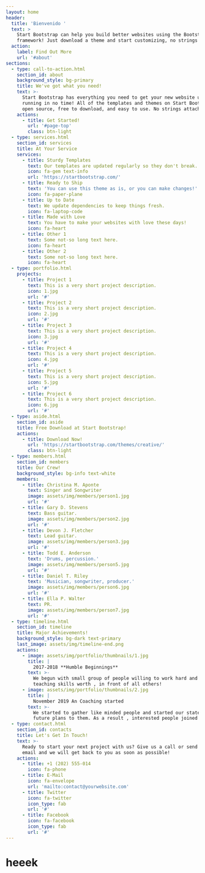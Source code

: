 ```yaml
---
layout: home
header:
  title: 'Bienvenido '
  text: >
    Start Bootstrap can help you build better websites using the Bootstrap
    framework! Just download a theme and start customizing, no strings attached!
  action:
    label: Find Out More
    url: '#about'
sections:
  - type: call-to-action.html
    section_id: about
    background_style: bg-primary
    title: We've got what you need!
    text: >-
      Start Bootstrap has everything you need to get your new website up and
      running in no time! All of the templates and themes on Start Bootstrap are
      open source, free to download, and easy to use. No strings attached!
    actions:
      - title: Get Started!
        url: '#page-top'
        class: btn-light
  - type: services.html
    section_id: services
    title: At Your Service
    services:
      - title: Sturdy Templates
        text: Our templates are updated regularly so they don't break.
        icon: fa-gem text-info
        url: 'https://startbootstrap.com/'
      - title: Ready to Ship
        text: 'You can use this theme as is, or you can make changes!'
        icon: fa-paper-plane
      - title: Up to Date
        text: We update dependencies to keep things fresh.
        icon: fa-laptop-code
      - title: Made with Love
        text: You have to make your websites with love these days!
        icon: fa-heart
      - title: Other 1
        text: Some not-so long text here.
        icon: fa-heart
      - title: Other 2
        text: Some not-so long text here.
        icon: fa-heart
  - type: portfolio.html
    projects:
      - title: Project 1
        text: This is a very short project description.
        icon: 1.jpg
        url: '#'
      - title: Project 2
        text: This is a very short project description.
        icon: 2.jpg
        url: '#'
      - title: Project 3
        text: This is a very short project description.
        icon: 3.jpg
        url: '#'
      - title: Project 4
        text: This is a very short project description.
        icon: 4.jpg
        url: '#'
      - title: Project 5
        text: This is a very short project description.
        icon: 5.jpg
        url: '#'
      - title: Project 6
        text: This is a very short project description.
        icon: 6.jpg
        url: '#'
  - type: aside.html
    section_id: aside
    title: Free Download at Start Bootstrap!
    actions:
      - title: Download Now!
        url: 'https://startbootstrap.com/themes/creative/'
        class: btn-light
  - type: members.html
    section_id: members
    title: Our Crew!
    background_style: bg-info text-white
    members:
      - title: Christina M. Aponte
        text: Singer and Songwriter
        image: assets/img/members/person1.jpg
        url: '#'
      - title: Gary D. Stevens
        text: Bass guitar.
        image: assets/img/members/person2.jpg
        url: '#'
      - title: Devon J. Fletcher
        text: Lead guitar.
        image: assets/img/members/person3.jpg
        url: '#'
      - title: Todd E. Anderson
        text: 'Drums, percussion.'
        image: assets/img/members/person5.jpg
        url: '#'
      - title: Daniel T. Riley
        text: 'Musician, songwriter, producer.'
        image: assets/img/members/person6.jpg
        url: '#'
      - title: Ella P. Walter
        text: PR.
        image: assets/img/members/person7.jpg
        url: '#'
  - type: timeline.html
    section_id: timeline
    title: Major Achievements!
    background_style: bg-dark text-primary
    last_image: assets/img/timeline-end.png
    actions:
      - image: assets/img/portfolio/thumbnails/1.jpg
        title: |
          2017-2018 **Humble Beginnings**
        text: >-
          We begun with small group of people willing to work hard and make our
          teaching skills worth , in front of all others!
      - image: assets/img/portfolio/thumbnails/2.jpg
        title: |
          November 2019 An Coaching started
        text: >-
          We started to gather like minded people and started our stategies and
          future plans to them. As a result , interested people joined us!
  - type: contact.html
    section_id: contacts
    title: Let's Get In Touch!
    text: >-
      Ready to start your next project with us? Give us a call or send us an
      email and we will get back to you as soon as possible!
    actions:
      - title: +1 (202) 555-014
        icon: fa-phone
      - title: E-Mail
        icon: fa-envelope
        url: 'mailto:contact@yourwebsite.com'
      - title: Twitter
        icon: fa-twitter
        icon_type: fab
        url: '#'
      - title: Facebook
        icon: fa-facebook
        icon_type: fab
        url: '#'
---
```

# heeek
